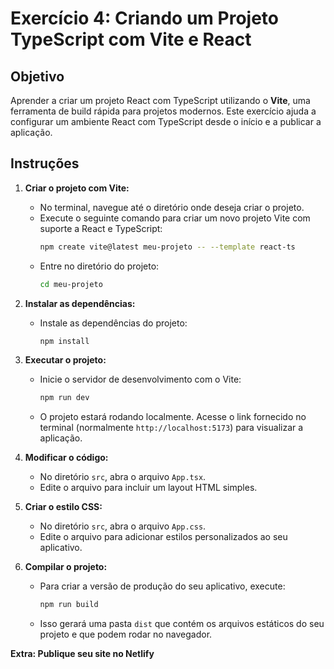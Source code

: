 # Exercício 4: Criando um Projeto TypeScript com Vite e React

## Objetivo
Aprender a criar um projeto React com TypeScript utilizando o **Vite**, uma ferramenta de build rápida para projetos modernos. Este exercício ajuda a configurar um ambiente React com TypeScript desde o início e a publicar a aplicação.

## Instruções

1. **Criar o projeto com Vite:**
   - No terminal, navegue até o diretório onde deseja criar o projeto.
   - Execute o seguinte comando para criar um novo projeto Vite com suporte a React e TypeScript:
     ```bash
     npm create vite@latest meu-projeto -- --template react-ts
     ```
   - Entre no diretório do projeto:
     ```bash
     cd meu-projeto
     ```

2. **Instalar as dependências:**
   - Instale as dependências do projeto:
     ```bash
     npm install
     ```

3. **Executar o projeto:**
   - Inicie o servidor de desenvolvimento com o Vite:
     ```bash
     npm run dev
     ```
   - O projeto estará rodando localmente. Acesse o link fornecido no terminal (normalmente `http://localhost:5173`) para visualizar a aplicação.

4. **Modificar o código:**
   - No diretório `src`, abra o arquivo `App.tsx`.
   - Edite o arquivo para incluir um layout HTML simples.

5. **Criar o estilo CSS:**
   - No diretório `src`, abra o arquivo `App.css`.
   - Edite o arquivo para adicionar estilos personalizados ao seu aplicativo.

6. **Compilar o projeto:**
   - Para criar a versão de produção do seu aplicativo, execute:
     ```bash
     npm run build
     ```
   - Isso gerará uma pasta `dist` que contém os arquivos estáticos do seu projeto e que podem rodar no navegador.

**Extra: Publique seu site no Netlify**